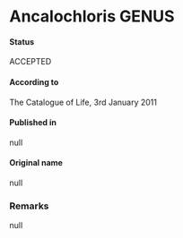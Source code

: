 # Ancalochloris GENUS

#### Status
ACCEPTED

#### According to
The Catalogue of Life, 3rd January 2011

#### Published in
null

#### Original name
null

### Remarks
null